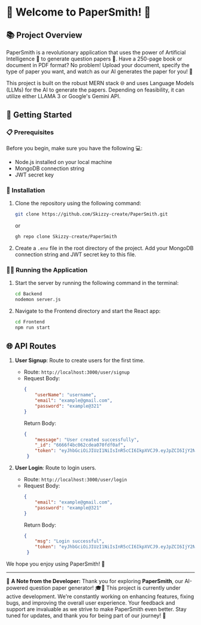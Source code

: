 
# 🚀 Welcome to PaperSmith! 🎉

## 📚 Project Overview
PaperSmith is a revolutionary application that uses the power of Artificial Intelligence 🧠 to generate question papers 📄. Have a 250-page book or document in PDF format? No problem! Upload your document, specify the type of paper you want, and watch as our AI generates the paper for you! 🎉

This project is built on the robust MERN stack 🌐 and uses Language Models (LLMs) for the AI to generate the papers. Depending on feasibility, it can utilize either LLAMA 3 or Google's Gemini API.

## 🚀 Getting Started

### 📋 Prerequisites
Before you begin, make sure you have the following 💻:
- Node.js installed on your local machine
- MongoDB connection string
- JWT secret key

### 💾 Installation
1. Clone the repository using the following command:
   ```bash
   git clone https://github.com/Skizzy-create/PaperSmith.git
   ```
   or 
   ```bash
   gh repo clone Skizzy-create/PaperSmith
   ```
2. Create a `.env` file in the root directory of the project. Add your MongoDB connection string and JWT secret key to this file.

### 🏃‍♂️ Running the Application
1. Start the server by running the following command in the terminal:
   ```bash
   cd Backend
   nodemon server.js
   ```
2. Navigate to the Frontend directory and start the React app:
   ```bash
   cd Frontend
   npm run start
   ```

## 🌐 API Routes

1. **User Signup**: Route to create users for the first time.
   - Route: `http://localhost:3000/user/signup`
   - Request Body:
     ```json
     {
         "userName": "username",
         "email": "example@gmail.com",
         "password": "example@321"
     }
     ```
     Return Body:
     ```json
     {
         "message": "User created successfully",
         "_id": "6666f4bc062cdea070fdf0af",
         "token": "eyJhbGciOiJIUzI1NiIsInR5cCI6IkpXVCJ9.eyJpZCI6IjY2NjZmNGJjMDYyY2RlYTA3MGZkZjBhZiIsImVtYWlsIjoiZXhhbXBsZUBnbWFpbC5jb20iLCJpYXQiOjE3MTgwMjMzNTZ9.QiIcomdH8VhY6rlKuynBLmSM-KcHNMfPIVMBx7zy-Rg"
      }
     ```
   

2. **User Login**: Route to login users.
   - Route: `http://localhost:3000/user/login`
   - Request Body:
     ```json
     {
         "email": "example@gmail.com",
         "password": "example@321"
     }
     ```
      Return Body:
     ```json
     {
         "msg": "Login successful",
         "token": "eyJhbGciOiJIUzI1NiIsInR5cCI6IkpXVCJ9.eyJpZCI6IjY2NjZlZjYzMDAwZWQxODUxNzcxYTRhMSIsImVtYWlsIjoiYXNsaWFrYXJ0aWtAZ21haWwuY29tIiwiaWF0IjoxNzE4MDIyMjAwfQ.uV-mMioZmowRRUxQt2ZxHxP508A047AKFsX3jPKXL2U"
      }
     ```

We hope you enjoy using PaperSmith! 🎉

---
🚧 **A Note from the Developer:**
Thank you for exploring **PaperSmith**, our AI-powered question paper generator! 🎓📝 This project is currently under active development. We're constantly working on enhancing features, fixing bugs, and improving the overall user experience. Your feedback and support are invaluable as we strive to make PaperSmith even better. Stay tuned for updates, and thank you for being part of our journey! 🌟
